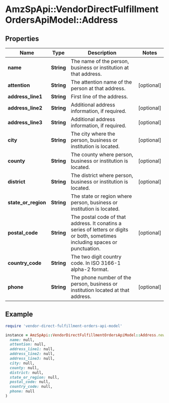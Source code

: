 # AmzSpApi::VendorDirectFulfillmentOrdersApiModel::Address

## Properties

| Name | Type | Description | Notes |
| ---- | ---- | ----------- | ----- |
| **name** | **String** | The name of the person, business or institution at that address. |  |
| **attention** | **String** | The attention name of the person at that address. | [optional] |
| **address_line1** | **String** | First line of the address. |  |
| **address_line2** | **String** | Additional address information, if required. | [optional] |
| **address_line3** | **String** | Additional address information, if required. | [optional] |
| **city** | **String** | The city where the person, business or institution is located. | [optional] |
| **county** | **String** | The county where person, business or institution is located. | [optional] |
| **district** | **String** | The district where person, business or institution is located. | [optional] |
| **state_or_region** | **String** | The state or region where person, business or institution is located. |  |
| **postal_code** | **String** | The postal code of that address. It conatins a series of letters or digits or both, sometimes including spaces or punctuation. | [optional] |
| **country_code** | **String** | The two digit country code. In ISO 3166-1 alpha-2 format. |  |
| **phone** | **String** | The phone number of the person, business or institution located at that address. | [optional] |

## Example

```ruby
require 'vendor-direct-fulfillment-orders-api-model'

instance = AmzSpApi::VendorDirectFulfillmentOrdersApiModel::Address.new(
  name: null,
  attention: null,
  address_line1: null,
  address_line2: null,
  address_line3: null,
  city: null,
  county: null,
  district: null,
  state_or_region: null,
  postal_code: null,
  country_code: null,
  phone: null
)
```

